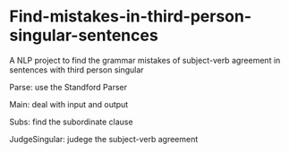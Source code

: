 # Find-mistakes-in-third-person-singular-sentences
A NLP project to find the grammar mistakes of subject-verb agreement in sentences with third person singular

Parse: use the Standford Parser

Main: deal with input and output

Subs: find the subordinate clause

JudgeSingular: judege the subject-verb agreement
